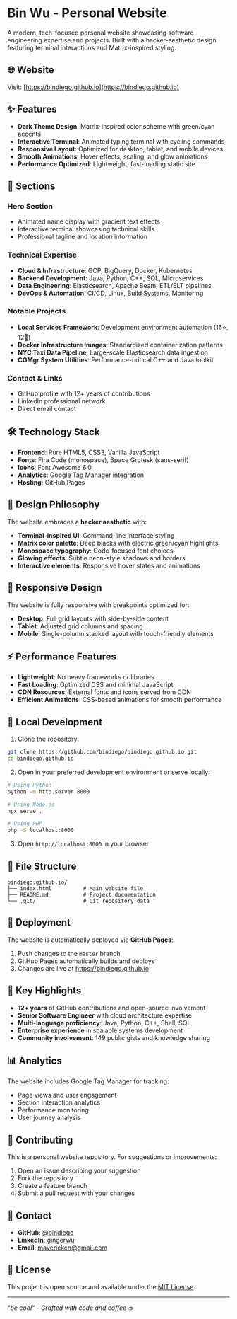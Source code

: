 # Bin Wu - Personal Website

A modern, tech-focused personal website showcasing software engineering expertise and projects. Built with a hacker-aesthetic design featuring terminal interactions and Matrix-inspired styling.

## 🌐 Website

Visit: [https://bindiego.github.io](https://bindiego.github.io)

## ✨ Features

- **Dark Theme Design**: Matrix-inspired color scheme with green/cyan accents
- **Interactive Terminal**: Animated typing terminal with cycling commands
- **Responsive Layout**: Optimized for desktop, tablet, and mobile devices
- **Smooth Animations**: Hover effects, scaling, and glow animations
- **Performance Optimized**: Lightweight, fast-loading static site

## 🎯 Sections

### Hero Section
- Animated name display with gradient text effects
- Interactive terminal showcasing technical skills
- Professional tagline and location information

### Technical Expertise
- **Cloud & Infrastructure**: GCP, BigQuery, Docker, Kubernetes
- **Backend Development**: Java, Python, C++, SQL, Microservices
- **Data Engineering**: Elasticsearch, Apache Beam, ETL/ELT pipelines
- **DevOps & Automation**: CI/CD, Linux, Build Systems, Monitoring

### Notable Projects
- **Local Services Framework**: Development environment automation (16⭐, 12🍴)
- **Docker Infrastructure Images**: Standardized containerization patterns
- **NYC Taxi Data Pipeline**: Large-scale Elasticsearch data ingestion
- **CGMgr System Utilities**: Performance-critical C++ and Java toolkit

### Contact & Links
- GitHub profile with 12+ years of contributions
- LinkedIn professional network
- Direct email contact

## 🛠️ Technology Stack

- **Frontend**: Pure HTML5, CSS3, Vanilla JavaScript
- **Fonts**: Fira Code (monospace), Space Grotesk (sans-serif)
- **Icons**: Font Awesome 6.0
- **Analytics**: Google Tag Manager integration
- **Hosting**: GitHub Pages

## 🎨 Design Philosophy

The website embraces a **hacker aesthetic** with:

- **Terminal-inspired UI**: Command-line interface styling
- **Matrix color palette**: Deep blacks with electric green/cyan highlights
- **Monospace typography**: Code-focused font choices
- **Glowing effects**: Subtle neon-style shadows and borders
- **Interactive elements**: Responsive hover states and animations

## 📱 Responsive Design

The website is fully responsive with breakpoints optimized for:

- **Desktop**: Full grid layouts with side-by-side content
- **Tablet**: Adjusted grid columns and spacing
- **Mobile**: Single-column stacked layout with touch-friendly elements

## ⚡ Performance Features

- **Lightweight**: No heavy frameworks or libraries
- **Fast Loading**: Optimized CSS and minimal JavaScript
- **CDN Resources**: External fonts and icons served from CDN
- **Efficient Animations**: CSS-based animations for smooth performance

## 🔧 Local Development

1. Clone the repository:
```bash
git clone https://github.com/bindiego/bindiego.github.io.git
cd bindiego.github.io
```

2. Open in your preferred development environment or serve locally:
```bash
# Using Python
python -m http.server 8000

# Using Node.js
npx serve .

# Using PHP
php -S localhost:8000
```

3. Open `http://localhost:8000` in your browser

## 📄 File Structure

```
bindiego.github.io/
├── index.html          # Main website file
├── README.md           # Project documentation
└── .git/               # Git repository data
```

## 🚀 Deployment

The website is automatically deployed via **GitHub Pages**:

1. Push changes to the `master` branch
2. GitHub Pages automatically builds and deploys
3. Changes are live at https://bindiego.github.io

## 🎯 Key Highlights

- **12+ years** of GitHub contributions and open-source involvement
- **Senior Software Engineer** with cloud architecture expertise
- **Multi-language proficiency**: Java, Python, C++, Shell, SQL
- **Enterprise experience** in scalable systems development
- **Community involvement**: 149 public gists and knowledge sharing

## 📊 Analytics

The website includes Google Tag Manager for tracking:
- Page views and user engagement
- Section interaction analytics
- Performance monitoring
- User journey analysis

## 🤝 Contributing

This is a personal website repository. For suggestions or improvements:

1. Open an issue describing your suggestion
2. Fork the repository
3. Create a feature branch
4. Submit a pull request with your changes

## 📧 Contact

- **GitHub**: [@bindiego](https://github.com/bindiego)
- **LinkedIn**: [gingerwu](https://www.linkedin.com/in/gingerwu/)
- **Email**: maverickcn@gmail.com

## 📝 License

This project is open source and available under the [MIT License](LICENSE).

---

*"be cool" - Crafted with code and coffee ☕*
